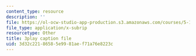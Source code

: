```yaml
---
content_type: resource
description: ''
file: https://ol-ocw-studio-app-production.s3.amazonaws.com/courses/5-111-principles-of-chemical-science-fall-2008/3d32c22186585e9981aef71a76e8223c_iev2WlpKoGc.vtt
file_type: application/x-subrip
resourcetype: Other
title: 3play caption file
uid: 3d32c221-8658-5e99-81ae-f71a76e8223c
---
```


